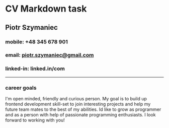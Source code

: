 # CV Markdown task

## Piotr Szymaniec
### mobile: +48 345 678 901
### email: [piotr.szymaniec@gmail.com](email:piotr.szymaniec@mail.com)
### linked-in: linked.in/com
---
### career goals
I'm open minded, friendly and curious person. My goal is to build up frontend development skill-set to join interesting projects and help my future team mates to the best of my abilities. Id like to grow as programmer and as a person with help of passionate programming enthusiasts. I look forward to working with you!
